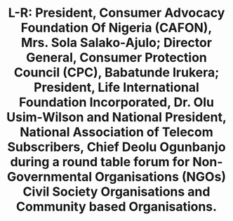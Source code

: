 ---
title: "L-R: President, Consumer Advocacy Foundation Of Nigeria (CAFON), Mrs. Sola Salako-Ajulo;  Director General, Consumer Protection Council (CPC), Babatunde Irukera; President, Life International Foundation Incorporated, Dr. Olu Usim-Wilson  and National President, National Association of Telecom Subscribers, Chief Deolu Ogunbanjo during a round table forum for Non-Governmental Organisations (NGOs) Civil Society Organisations and Community based Organisations."
image: /uploads/round-table-01.jpg
dimensions: 1012x675
---